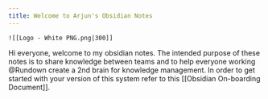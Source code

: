 ```yaml
---
title: Welcome to Arjun's Obsidian Notes
---
```

	![[Logo - White PNG.png|300]]
Hi everyone, welcome to my obsidian notes. The intended purpose of these notes is to share knowledge between teams and to help everyone working @Rundown create a 2nd brain for knowledge management. In order to get started with your version of this system refer to this [[Obsidian On-boarding Document]]. 

